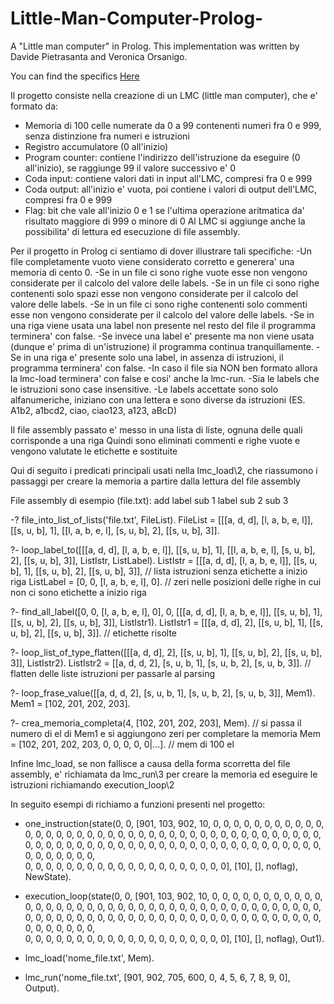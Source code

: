 # Little-Man-Computer-Prolog-
A "Little man computer" in Prolog. This implementation was written by Davide Pietrasanta and Veronica Orsanigo. 

You can find the specifics [Here](https://github.com/davidepietrasanta/Little-Man-Computer-Prolog-/blob/master/LP%20201901%20E1P%20LMC.pdf)

Il progetto consiste nella creazione di un LMC (little man computer), che e' formato da:
- Memoria di 100 celle numerate da 0 a 99 contenenti numeri fra 0 e 999, senza distinzione fra numeri e istruzioni
- Registro accumulatore (0 all'inizio)
- Program counter: contiene l'indirizzo dell'istruzione da eseguire (0 all'inizio), se raggiunge 99 il valore successivo e' 0
- Coda input: contiene valori dati in input all'LMC, compresi fra 0 e 999
- Coda output: all'inizio e' vuota, poi contiene i valori di output dell'LMC, compresi fra 0 e 999
- Flag: bit che vale all'inizio 0 e 1 se l'ultima operazione aritmatica da' risultato maggiore di 999 o minore di 0
Al LMC si aggiunge anche la possibilita' di lettura ed esecuzione di file assembly.

Per il progetto in Prolog ci sentiamo di dover illustrare tali specifiche:
-Un file completamente vuoto viene considerato corretto e generera' una memoria di cento 0.
-Se in un file ci sono righe vuote esse non vengono considerate per il calcolo del valore delle labels.
-Se in un file ci sono righe contenenti solo spazi esse non vengono considerate per il calcolo del valore delle labels.
-Se in un file ci sono righe contenenti solo commenti esse non vengono considerate per il calcolo del valore delle labels.
-Se in una riga viene usata una label non presente nel resto del file il programma terminera' con false. 
-Se invece una label e' presente ma non viene usata (dunque e' prima di un'istruzione) il programma continua tranquillamente.
-Se in una riga e' presente solo una label, in assenza di istruzioni, il programma terminera' con false.
-In caso il file sia NON ben formato allora la lmc-load terminera' con false e cosi' anche la lmc-run.
-Sia le labels che le istruzioni sono case insensitive.
-Le labels accettate sono solo alfanumeriche, iniziano con una lettera e sono diverse da istruzioni
 (ES. A1b2, a1bcd2, ciao, ciao123, a123, aBcD)

Il file assembly passato e' messo in una lista di liste, ognuna delle quali corrisponde a una riga
Quindi sono eliminati commenti e righe vuote e vengono valutate le etichette e sostituite

Qui di seguito i predicati principali usati nella lmc_load\2, che riassumono i passaggi per creare la memoria a partire dalla lettura del file assembly

File assembly di esempio (file.txt):
add label
sub 1
label sub 2
sub 3

-? file_into_list_of_lists('file.txt', FileList).
FileList = [[[a, d, d], [l, a, b, e, l]], [[s, u, b], 1], [[l, a, b, e, l], [s, u, b], 2], [[s, u, b], 3]].

?- loop_label_to([[[a, d, d], [l, a, b, e, l]], [[s, u, b], 1], [[l, a, b, e, l], [s, u, b], 2], [[s, u, b], 3]], ListIstr, ListLabel).
ListIstr = [[[a, d, d], [l, a, b, e, l]], [[s, u, b], 1], [[s, u, b], 2], [[s, u, b], 3]], // lista istruzioni senza etichette a inizio riga
ListLabel = [0, 0, [l, a, b, e, l], 0]. // zeri nelle posizioni delle righe in cui non ci sono etichette a inizio riga

?- find_all_label([0, 0, [l, a, b, e, l], 0], 0, [[[a, d, d], [l, a, b, e, l]], [[s, u, b], 1], [[s, u, b], 2], [[s, u, b], 3]], ListIstr1).
ListIstr1 = [[[a, d, d], 2], [[s, u, b], 1], [[s, u, b], 2], [[s, u, b], 3]]. // etichette risolte

?- loop_list_of_type_flatten([[[a, d, d], 2], [[s, u, b], 1], [[s, u, b], 2], [[s, u, b], 3]], ListIstr2).
ListIstr2 = [[a, d, d, 2], [s, u, b, 1], [s, u, b, 2], [s, u, b, 3]]. // flatten delle liste istruzioni per passarle al parsing

?- loop_frase_value([[a, d, d, 2], [s, u, b, 1], [s, u, b, 2], [s, u, b, 3]], Mem1).
Mem1 = [102, 201, 202, 203].

?- crea_memoria_completa(4, [102, 201, 202, 203], Mem). // si passa il numero di el di Mem1 e si aggiungono zeri per completare la memoria
Mem = [102, 201, 202, 203, 0, 0, 0, 0, 0|...]. // mem di 100 el

Infine lmc_load, se non fallisce a causa della forma scorretta del file assembly, e' richiamata da lmc_run\3 per creare la memoria ed eseguire
le istruzioni richiamando execution_loop\2

In seguito esempi di richiamo a funzioni presenti nel progetto:

- one_instruction(state(0, 
		        0, 
		       [901, 103, 902, 10, 0, 0, 0, 0, 0, 0, 
			0, 0, 0, 0, 0, 0, 0, 0, 0, 0, 
			0, 0, 0, 0, 0, 0, 0, 0, 0, 0, 
			0, 0, 0, 0, 0, 0, 0, 0, 0, 0, 
			0, 0, 0, 0, 0, 0, 0, 0, 0, 0, 
			0, 0, 0, 0, 0, 0, 0, 0, 0, 0, 
			0, 0, 0, 0, 0, 0, 0, 0, 0, 0, 
			0, 0, 0, 0, 0, 0, 0, 0, 0, 0, 	
			0, 0, 0, 0, 0, 0, 0, 0, 0, 0,
			0, 0, 0, 0, 0, 0, 0, 0, 0, 0], 
			[10], 
			[], 
			noflag), 
		NewState).

- execution_loop(state(0, 
		       0, 
		       [901, 103, 902, 10, 0, 0, 0, 0, 0, 0, 
			0, 0, 0, 0, 0, 0, 0, 0, 0, 0, 
			0, 0, 0, 0, 0, 0, 0, 0, 0, 0, 
			0, 0, 0, 0, 0, 0, 0, 0, 0, 0, 
			0, 0, 0, 0, 0, 0, 0, 0, 0, 0, 
			0, 0, 0, 0, 0, 0, 0, 0, 0, 0, 
			0, 0, 0, 0, 0, 0, 0, 0, 0, 0, 
			0, 0, 0, 0, 0, 0, 0, 0, 0, 0, 	
			0, 0, 0, 0, 0, 0, 0, 0, 0, 0,
			0, 0, 0, 0, 0, 0, 0, 0, 0, 0], 
		       [10], 
	               [], 
		       noflag), 
		Out1).

- lmc_load('nome_file.txt', Mem).

- lmc_run('nome_file.txt', [901, 902, 705, 600, 0, 4, 5, 6, 7, 8, 9, 0], Output).


